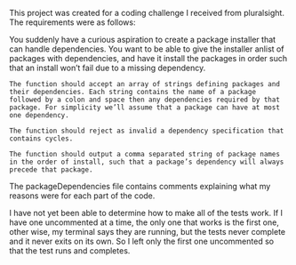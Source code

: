 This project was created for a coding challenge I received from pluralsight. The requirements were as follows: 

You suddenly have a curious aspiration to create a package installer that can handle dependencies. You want to be able to give the installer anlist of packages with dependencies, and have it install the packages in order such that an install won’t fail due to a missing dependency.

    The function should accept an array of strings defining packages and their dependencies. Each string contains the name of a package followed by a colon and space then any dependencies required by that package. For simplicity we’ll assume that a package can have at most one dependency.
    
    The function should reject as invalid a dependency specification that contains cycles.

    The function should output a comma separated string of package names in the order of install, such that a package’s dependency will always precede that package.

The packageDependencies file contains comments explaining what my reasons were for each part of the code. 

I have not yet been able to determine how to make all of the tests work. If I have one uncommented at a time, the only one that works is the first one, other wise, my terminal says they are running, but the tests never complete and it never exits on its own. So I left only the first one uncommented so that the test runs and completes.